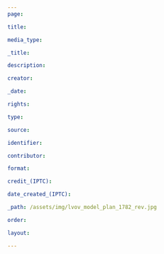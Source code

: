 ```yaml
---
page: 

title:

media_type:

_title:

description:

creator:

_date:

rights:

type:

source:

identifier:

contributor:

format:

credit_(IPTC):

date_created_(IPTC):

_path: /assets/img/lvov_model_plan_1782_rev.jpg

order:

layout:

---
```


